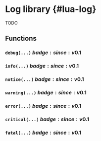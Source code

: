 # Log library {#lua-log}

TODO

## Functions

### `debug(...)` $badge:since:v0.1$

### `info(...)` $badge:since:v0.1$

### `notice(...)` $badge:since:v0.1$

### `warning(...)` $badge:since:v0.1$

### `error(...)` $badge:since:v0.1$

### `critical(...)` $badge:since:v0.1$

### `fatal(...)` $badge:since:v0.1$
